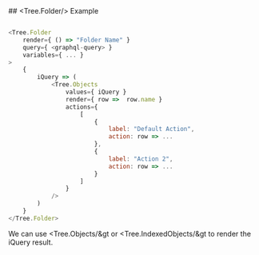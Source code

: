 
<section>
## &lt;Tree.Folder/&gt Example

```js

<Tree.Folder
    render={ () => "Folder Name" }
    query={ <graphql-query> }
    variables={ ... }
>
    {
        iQuery => (
            <Tree.Objects
                values={ iQuery }
                render={ row =>  row.name }
                actions={
                    [
                        {
                            label: "Default Action",
                            action: row => ...
                        },
                        {
                            label: "Action 2",
                            action: row => ...
                        }
                    ]
                }
            />
        )
    }
</Tree.Folder>
```

We can use &lt;Tree.Objects/&gt or &lt;Tree.IndexedObjects/&gt to render the
iQuery result.

</section>
